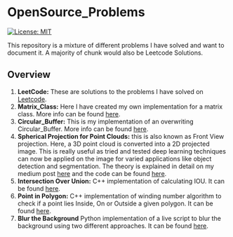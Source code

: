 # OpenSource_Problems
[![License: MIT](https://img.shields.io/badge/License-MIT-yellow.svg)](https://opensource.org/licenses/MIT)

This repository is a mixture of different problems I have solved and want to document it. A majority of chunk would also be Leetcode Solutions.

## Overview

1) **LeetCode:** These are solutions to the problems I have solved on [Leetcode](https://leetcode.com/).
2) **Matrix_Class:** Here I have created my own implementation for a matrix class. More info can be found [here](https://github.com/anirudhtopiwala/OpenSource_Problems/tree/master/Matrix_Class).
3) **Circular_Buffer:** This is my implementation of an overwriting Circular_Buffer. More info can be found [here](https://github.com/anirudhtopiwala/OpenSource_Problems/tree/master/Circular_Buffer).
4) **Spherical Projection for Point Clouds:**  this is also known as Front View projection. Here, a 3D point cloud is converted into a 2D projected image. This is really useful as tried and tested deep learning techniques can now be applied on the image for varied applications like object detection and segmentation. The theory is explained in detail on my medium post [here](https://medium.com/@topiwala.anirudh/spherical-projection-for-point-clouds-56a2fc258e6c) and the code can be found [here](https://github.com/anirudhtopiwala/OpenSource_Problems/tree/master/Spherical_View_Projection).
5) **Intersection Over Union:** C++ implementation of calculating IOU. It can be found [here](https://github.com/anirudhtopiwala/OpenSource_Problems/tree/master/IOU).
6) **Point in Polygon:** C++ implementation of winding number algorithm to check if a point lies Inside, On or Outside a given polygon. It can be found [here](https://github.com/anirudhtopiwala/OpenSource_Problems/tree/master/Point_In_Polygon).
7) **Blur the Background** Python implementation of a live script to blur the background using two different approaches. It can be found [here](https://github.com/anirudhtopiwala/OpenSource_Problems/tree/master/Background_Blur).
